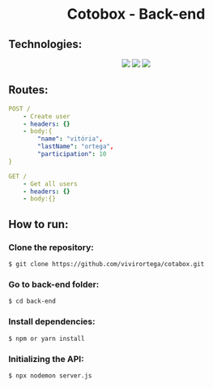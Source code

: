 <div align="center">
<h1>Cotobox - Back-end </h1>
  </div>
  
  <h2>Technologies:</h2>
  <div align="center">
<img src="https://img.shields.io/badge/node.js-6DA55F?style=for-the-badge&logo=node.js&logoColor=white">
<img src="https://img.shields.io/badge/javascript-%23323330.svg?style=for-the-badge&logo=javascript&logoColor=%23F7DF1E">
<img src="https://img.shields.io/badge/MongoDB-%234ea94b.svg?style=for-the-badge&logo=mongodb&logoColor=white">

  </div>
  

<h2>Routes:</h2>

```yml 
POST /
    - Create user
    - headers: {}
    - body:{
        "name": "vitória",
        "lastName": "ortega",
        "participation": 10
} 
```

```yml 
GET /
    - Get all users
    - headers: {}
    - body:{}    
```

<h2>How to run:</h2>

<h3>Clone the repository:</h3>

```
$ git clone https://github.com/vivirortega/cotabox.git
```

<h3>Go to back-end folder:</h3>

```
$ cd back-end
```

<h3>Install dependencies:</h3>

```
$ npm or yarn install
```

<h3>Initializing the API:</h3>

```
$ npx nodemon server.js
```
